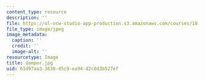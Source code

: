 ```yaml
---
content_type: resource
description: ''
file: https://ol-ocw-studio-app-production.s3.amazonaws.com/courses/18-031-system-functions-and-the-laplace-transform-spring-2019/61d97aa33638d5c9ea94d2c8d3b527ef_damper.jpg
file_type: image/jpeg
image_metadata:
  caption: ''
  credit: ''
  image-alt: ''
resourcetype: Image
title: damper.jpg
uid: 61d97aa3-3638-d5c9-ea94-d2c8d3b527ef
---
```

